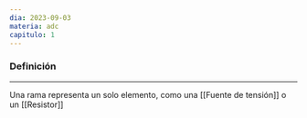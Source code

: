 ```yaml
---
dia: 2023-09-03
materia: adc
capitulo: 1
---
```

### Definición
---
Una rama representa un solo elemento, como una [[Fuente de tensión]] o un [[Resistor]]